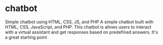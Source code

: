 # chatbot
Simple chatbot using HTML, CSS, JS, and PHP
A simple chatbot built with HTML, CSS, JavaScript, and PHP. This chatbot is allows users to interact with a virtual assistant and get responses based on predefined answers.
It's a great starting point

